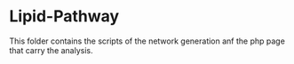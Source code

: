 # Lipid-Pathway

This folder contains the scripts of the network generation anf the php page that carry the analysis.

